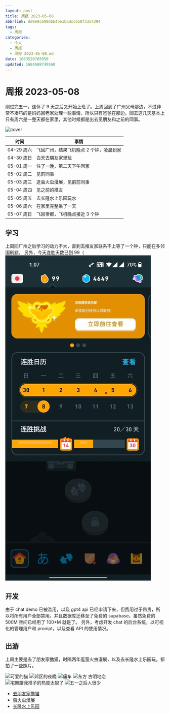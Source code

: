 ```yaml
---
layout: post
title: 周报 2023-05-08
abbrlink: dd0e9cb99dbb4be1badccb58f3354294
tags:
  - 周报
categories:
  - 个人
  - 周报
  - 周报 2023-05-08.md
date: 1683520765950
updated: 1684688749560
---
```


# 周报 2023-05-08

刚过完五一，连休了 9 天之后又开始上班了。上周回到了广州父母那边，不过非常不凑巧的是妈妈回老家处理一些事情，所以只有爸爸在那边。回去这几天基本上只有周六是一整天都在家里，其他时候都是出去见朋友和之前的同事。

![cover](https://image-proxy.rxliuli.com/?url=https://lh3.googleusercontent.com/pw/AJFCJaUAlNN9xNVyKIup4QEDq43lJM6_KPYLbyMUem3fTrDgCGZKos7LN8vwcjkHUkbBvu-gIefWZ3qiJZh0EaURIAxv441e2SCV-3fPt6hx2KFn3nbuzL4ZjAt9QfvuwbIP5mM5D3115-KP-dCMvBM4pBBx=w978-h1304-s-no)

| 时间       | 事情                    |
| -------- | --------------------- |
| 04-29 周六 | 飞回广州，结果飞机晚点 2 个钟，凌晨到家 |
| 04-30 周日 | 白天去朋友家里玩              |
| 05-01 周一 | 住了一晚，第二天下午回家          |
| 05-02 周二 | 见前同事                  |
| 05-03 周三 | 逛萤火虫漫展，见前前同事          |
| 05-04 周四 | 见之前的推友                |
| 05-05 周五 | 去长隆水上乐园玩水             |
| 05-06 周六 | 在家里完整呆了一天             |
| 05-07 周日 | 飞回帝都，飞机晚点接近 3 个钟      |

## 学习

上周回广州之后学习的动力不大，直到去推友家联系不上等了一个钟，只能在多邻国刷题。
另外，今天连胜天数已到 99（
![多邻国](/resources/04373a893aa8478abcae774766cac9ea.jpg)

## 开发

由于 chat demo 已被滥用，以及 gpt4 api 已经申请下来，但费用过于昂贵，所以将所有用户全部禁用。并且数据库迁移至了免费的 supabase，虽然免费的 500M 空间已经用了 100+M 就是了。
另外，考虑开发 chat 的后台系统，以可视化的管理用户和 prompt，以及查看 API 的使用情况。

## 出游

上周主要是去了朋友家撸猫，时隔两年逛萤火虫漫展，以及去长隆水上乐园玩，都拍了一些照片。

![可爱的猫](https://image-proxy.rxliuli.com/?url=https://lh3.googleusercontent.com/pw/AJFCJaVE8Vnr-Nej-B3AQqsA7oRjdwBaBGx42ku2mIAZKlArDJJwivalDs4OVQNubE9xYnPgOGcvo3tgddE46LmeU6RWu8kgsuX2SjCo9zR5ODBW6wQMOJmAIsnO5gSjeLskldGp6g-Xr9ZKsW3uhNPI9ZQw=w978-h1304-s-no)
![郊区的夜晚](https://image-proxy.rxliuli.com/?url=https://lh3.googleusercontent.com/pw/AJFCJaUFXaGCzV01tur2f4iVkVDdMzX1SAPbUF5etFY7FZIkgx7i6FUL2RThzBlT6bRhHNv9Vh7HVYY69l4TpfdguNB9yKYyt2lYua5IfU7w7DJJI4xdIQWwFCg9hErt12j1vjAYQAhYot80SwF_I0WEM0Zk=w1739-h1304-s-no)
![痛车](https://image-proxy.rxliuli.com/?url=https://lh3.googleusercontent.com/pw/AJFCJaUbqZWXpA08T0TKtGHJONAJXEkuJuDg9SiumEPeulCw_KyLtHpVKJgV7u-2JsM4y7rR0aLNVTAakkheSo7QKjFLg_yzf3SU_6XGUouaEk3tMc1UZaRQOR9CpjUpvKqvbWgKMgxaKmcJIwqUHLiOaD3q=w1739-h1304-s-no)
![东方 古明地恋](https://image-proxy.rxliuli.com/?url=https://lh3.googleusercontent.com/pw/AJFCJaVl1QjnW10vePwJVTgH7zgCcC8N5vpBGIOLa0jQu7pdPJVTUrFGgf7x2votqdy4WuL_kUiGwum9i524pNRkHccO1fEzoqXVaAHi9J93BkcsAJtJyNpBTpk1Qjz0-el2GFsONdvOtW7X6mDKDamhIQWR=w978-h1304-s-no)
![宅舞蹭我推子的热度太狠了](https://image-proxy.rxliuli.com/?url=https://lh3.googleusercontent.com/pw/AJFCJaWUZ5gh8BqGJA3tQNnfZWvvK4_d8YHKcNbSZ3WwL_s2Plo6Jm-GyCHBi1ifqkksj51I29zwXjpcTfli7Ob5CZYPISWKvAgs9B0AYGncD-malZm8Xjo2q_bc1pq3l7X9V9DYRCG6mjUAQFfGs40F5Xjw=w1739-h1304-s-no)
![五一之后人很少](https://image-proxy.rxliuli.com/?url=https://lh3.googleusercontent.com/pw/AJFCJaWe_N1u6DreWfOBgoqUxMmjp63vfa4C1XKET1swu88xUz57IRm3zltDgU4Y7JRmoE63gaD3s_J3gik752arAUGD4R-21YxvbmWKJtxIXTrgagJOqwQ7bi7zOPyEZLP5nWYeY5VD2hN2gv5UouYGP0Tp=w978-h1304-s-no)

*   [去朋友家撸猫](https://photos.app.goo.gl/Usmrpx3ruQnnP4wA7)
*   [萤火虫漫展](https://photos.app.goo.gl/9CP4fctd6ioYFuG96)
*   [长隆水上乐园](https://photos.app.goo.gl/dJ8Vm5rRmXJRwySj6)
